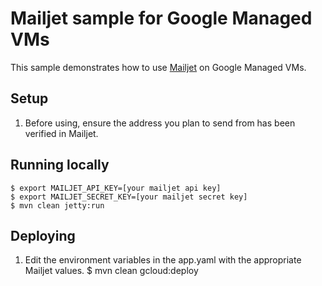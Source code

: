 # Mailjet sample for Google Managed VMs
This sample demonstrates how to use [Mailjet](https://www.mailjet.com/) on Google Managed VMs.

## Setup
1. Before using, ensure the address you plan to send from has been verified in Mailjet.

## Running locally
    $ export MAILJET_API_KEY=[your mailjet api key]
    $ export MAILJET_SECRET_KEY=[your mailjet secret key]
    $ mvn clean jetty:run

## Deploying
1. Edit the environment variables in the app.yaml with the appropriate Mailjet values.
    $ mvn clean gcloud:deploy

